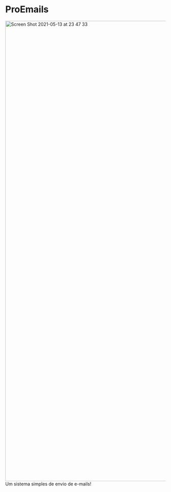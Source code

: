 # ProEmails
<img width="1440" alt="Screen Shot 2021-05-13 at 23 47 33" src="https://user-images.githubusercontent.com/49006178/118214305-de48fb00-b445-11eb-8bcc-f56f3af438f3.png">
Um sistema simples de envio de e-mails!

